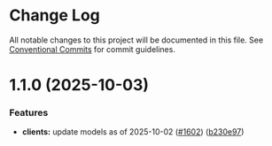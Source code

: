 # Change Log

All notable changes to this project will be documented in this file.
See [Conventional Commits](https://conventionalcommits.org) for commit guidelines.

# 1.1.0 (2025-10-03)

### Features

* **clients:** update models as of 2025-10-02 ([#1602](https://github.com/bizon/selling-partner-api-sdk/issues/1602)) ([b230e97](https://github.com/bizon/selling-partner-api-sdk/commit/b230e97e3a78cc45ea450e8495381c1f6d89b4c2))

